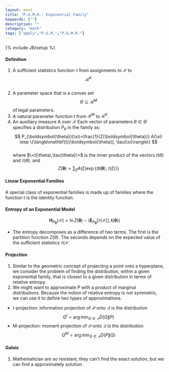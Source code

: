 ```yaml
---
layout: post
title: "P.G.M.R.: Exponential Family"
keywords: [""]
description: ""
category: "math"
tags: ["apply","P.G.M.","P.G.M.R."]
---
```

{% include JB/setup %}

#### Definition
1. A sufficient statistics function $\tau$ from assignments to $\mathcal{X}$ to
$$
\mathcal{R}^{K}
$$.
2. A parameter space that is a convex set 
$$
\Theta \subseteq \mathcal{R}^{M}
$$
of legal parameters.
3. A natural parameter function t from $\mathcal{R}^{M}$ to $\mathcal{R}^{K}$.
4. An auxiliary measure A over $\mathcal{X}$
Each vector of parameters $\theta \in \Theta$ specifies a distribution
$P_{\theta}$ in the family as: <br />
$$
P_{\boldsymbol{\theta}}(\xi)=\frac{1}{Z(\boldsymbol{\theta})} A(\xi) \exp
\{\langle\mathbf{t}(\boldsymbol{\theta}), \tau(\xi)\rangle\}
$$ <br />
where $\<t(\theta),\tau(\theta)\>$ is the inner product of the vectors $t(\theta)$
and $\tau(\theta)$, and  <br />
$$
Z(\boldsymbol{\theta})=\sum_{\xi} A(\xi) \exp
\{\langle\mathbf{t}(\boldsymbol{\theta}), \tau(\xi)\rangle\}
$$

#### Linear Exponential Families
A special class of exponential families is made up of families where the
function t is the identity function.


#### Entropy of an Exponential Model
$$
\boldsymbol{H}_{P_{\boldsymbol{\theta}}}(\mathcal{X})=\ln
Z(\boldsymbol{\theta})-\left\langle\boldsymbol{E}_{P_{\boldsymbol{\theta}}}[\tau(\mathcal{X})],
\mathbf{t}(\boldsymbol{\theta})\right\rangle
$$
- The entropy decomposes as a difference of two terms. The first is the
  partition function $Z(\theta)$. The seconds depends on the expected value of
  the sufficient statistics $\tau(\mathcal{X}$.

#### Projection
1. Similar to the geometric concept of projecting a point onto a hyperplane, we
consider the problem of finding the distribution, within a given exponential
family, that is closest to a given distribution in terms of relative entropy.
2. We might want to approximate P with a product of marginal distributions.
   Because the notion of relative entropy is not symmetric, we can use it to
   define two types of approximations.
- I-projection: information projection of $\mathcal{P}$ onto $\mathcal{Q}$ is
  the distribution <br />
  $$
  Q^{I}=\arg \min _{Q \in \mathcal{Q}} D(Q \| P)
  $$
- M-projection: moment projection of $\mathcal{P}$ onto $\mathcal{Q}$ is
  the distribution <br />
  $$
  Q^{M}=\arg \min _{Q \in \mathcal{Q}} D(P \| Q)
  $$




#### Galois
1. Mathematician are so resistant, they can't find the exact solution, but we
   can find a approximately solution.

